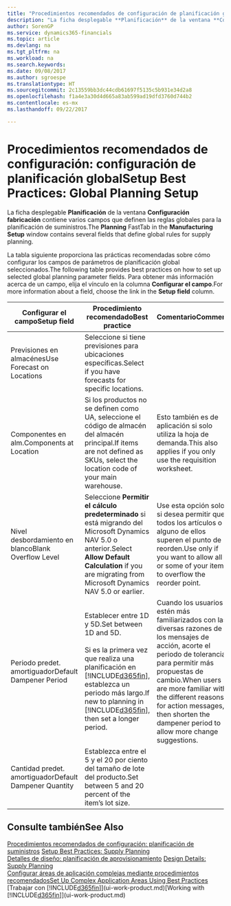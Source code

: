 ```yaml
---
title: "Procedimientos recomendados de configuración de planificación global | Documentos de Microsoft"
description: "La ficha desplegable **Planificación** de la ventana **Configuración fabricación** contiene varios campos que definen las reglas globales para la planificación de suministros."
author: SorenGP
ms.service: dynamics365-financials
ms.topic: article
ms.devlang: na
ms.tgt_pltfrm: na
ms.workload: na
ms.search.keywords: 
ms.date: 09/08/2017
ms.author: sgroespe
ms.translationtype: HT
ms.sourcegitcommit: 2c13559bb3dc44cdb61697f5135c5b931e34d2a8
ms.openlocfilehash: f1a4e3a30d4d665a83ab599ad19dfd3760d744b2
ms.contentlocale: es-mx
ms.lasthandoff: 09/22/2017

---
```

# <a name="setup-best-practices-global-planning-setup"></a><span data-ttu-id="bf721-103">Procedimientos recomendados de configuración: configuración de planificación global</span><span class="sxs-lookup"><span data-stu-id="bf721-103">Setup Best Practices: Global Planning Setup</span></span>
<span data-ttu-id="bf721-104">La ficha desplegable **Planificación** de la ventana **Configuración fabricación** contiene varios campos que definen las reglas globales para la planificación de suministros.</span><span class="sxs-lookup"><span data-stu-id="bf721-104">The **Planning** FastTab in the **Manufacturing Setup** window contains several fields that define global rules for supply planning.</span></span>  

 <span data-ttu-id="bf721-105">La tabla siguiente proporciona las prácticas recomendadas sobre cómo configurar los campos de parámetros de planificación global seleccionados.</span><span class="sxs-lookup"><span data-stu-id="bf721-105">The following table provides best practices on how to set up selected global planning parameter fields.</span></span> <span data-ttu-id="bf721-106">Para obtener más información acerca de un campo, elija el vínculo en la columna **Configurar el campo**.</span><span class="sxs-lookup"><span data-stu-id="bf721-106">For more information about a field, choose the link in the **Setup field** column.</span></span>  

|<span data-ttu-id="bf721-107">Configurar el campo</span><span class="sxs-lookup"><span data-stu-id="bf721-107">Setup field</span></span>|<span data-ttu-id="bf721-108">Procedimiento recomendado</span><span class="sxs-lookup"><span data-stu-id="bf721-108">Best practice</span></span>|<span data-ttu-id="bf721-109">Comentario</span><span class="sxs-lookup"><span data-stu-id="bf721-109">Comment</span></span>|  
|-----------------|-------------------|-------------|  
|<span data-ttu-id="bf721-110">Previsiones en almacénes</span><span class="sxs-lookup"><span data-stu-id="bf721-110">Use Forecast on Locations</span></span>|<span data-ttu-id="bf721-111">Seleccione si tiene previsiones para ubicaciones específicas.</span><span class="sxs-lookup"><span data-stu-id="bf721-111">Select if you have forecasts for specific locations.</span></span>||  
|<span data-ttu-id="bf721-112">Componentes en alm.</span><span class="sxs-lookup"><span data-stu-id="bf721-112">Components at Location</span></span>|<span data-ttu-id="bf721-113">Si los productos no se definen como UA, seleccione el código de almacén del almacén principal.</span><span class="sxs-lookup"><span data-stu-id="bf721-113">If items are not defined as SKUs, select the location code of your main warehouse.</span></span>|<span data-ttu-id="bf721-114">Esto también es de aplicación si solo utiliza la hoja de demanda.</span><span class="sxs-lookup"><span data-stu-id="bf721-114">This also applies if you only use the requisition worksheet.</span></span>|  
|<span data-ttu-id="bf721-115">Nivel desbordamiento en blanco</span><span class="sxs-lookup"><span data-stu-id="bf721-115">Blank Overflow Level</span></span>|<span data-ttu-id="bf721-116">Seleccione **Permitir el cálculo predeterminado** si está migrando del Microsoft Dynamics NAV 5.0 o anterior.</span><span class="sxs-lookup"><span data-stu-id="bf721-116">Select **Allow Default Calculation** if you are migrating from Microsoft Dynamics NAV 5.0 or earlier.</span></span>|<span data-ttu-id="bf721-117">Use esta opción solo si desea permitir que todos los artículos o alguno de ellos superen el punto de reorden.</span><span class="sxs-lookup"><span data-stu-id="bf721-117">Use only if you want to allow all or some of your items to overflow the reorder point.</span></span>|  
|<span data-ttu-id="bf721-118">Periodo predet. amortiguador</span><span class="sxs-lookup"><span data-stu-id="bf721-118">Default Dampener Period</span></span>|<span data-ttu-id="bf721-119">Establecer entre 1D y 5D.</span><span class="sxs-lookup"><span data-stu-id="bf721-119">Set between 1D and 5D.</span></span><br /><br /> <span data-ttu-id="bf721-120">Si es la primera vez que realiza una planificación en [!INCLUDE[d365fin](includes/d365fin_md.md)], establezca un periodo más largo.</span><span class="sxs-lookup"><span data-stu-id="bf721-120">If new to planning in [!INCLUDE[d365fin](includes/d365fin_md.md)], then set a longer period.</span></span>|<span data-ttu-id="bf721-121">Cuando los usuarios estén más familiarizados con las diversas razones de los mensajes de acción, acorte el periodo de tolerancia para permitir más propuestas de cambio.</span><span class="sxs-lookup"><span data-stu-id="bf721-121">When users are more familiar with the different reasons for action messages, then shorten the dampener period to allow more change suggestions.</span></span>|  
|<span data-ttu-id="bf721-122">Cantidad predet. amortiguador</span><span class="sxs-lookup"><span data-stu-id="bf721-122">Default Dampener Quantity</span></span>|<span data-ttu-id="bf721-123">Establezca entre el 5 y el 20 por ciento del tamaño de lote del producto.</span><span class="sxs-lookup"><span data-stu-id="bf721-123">Set between 5 and 20 percent of the item’s lot size.</span></span>||  

## <a name="see-also"></a><span data-ttu-id="bf721-124">Consulte también</span><span class="sxs-lookup"><span data-stu-id="bf721-124">See Also</span></span>  
 <span data-ttu-id="bf721-125">[Procedimientos recomendados de configuración: planificación de suministros](setup-best-practices-supply-planning.md) </span><span class="sxs-lookup"><span data-stu-id="bf721-125">[Setup Best Practices: Supply Planning](setup-best-practices-supply-planning.md) </span></span>  
 <span data-ttu-id="bf721-126">[Detalles de diseño: planificación de aprovisionamiento](design-details-supply-planning.md) </span><span class="sxs-lookup"><span data-stu-id="bf721-126">[Design Details: Supply Planning](design-details-supply-planning.md) </span></span>  
 [<span data-ttu-id="bf721-127">Configurar áreas de aplicación complejas mediante procedimientos recomendados</span><span class="sxs-lookup"><span data-stu-id="bf721-127">Set Up Complex Application Areas Using Best Practices</span></span>](set-up-complex-application-areas-using-best-practices.md)  
 <span data-ttu-id="bf721-128">[Trabajar con [!INCLUDE[d365fin](includes/d365fin_md.md)]](ui-work-product.md)</span><span class="sxs-lookup"><span data-stu-id="bf721-128">[Working with [!INCLUDE[d365fin](includes/d365fin_md.md)]](ui-work-product.md)</span></span>

